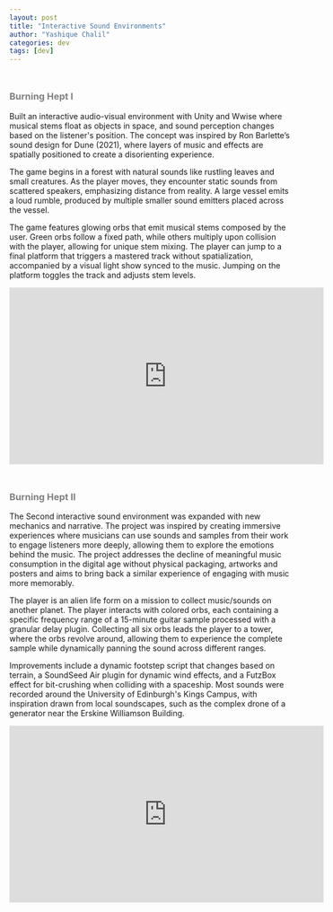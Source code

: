 ```yaml
---
layout: post
title: "Interactive Sound Environments"
author: "Yashique Chalil"
categories: dev
tags: [dev]
---
```


<h3 style="color: gray; padding-top:5%;">Burning Hept I</h3>

Built an interactive audio-visual environment with Unity and Wwise where musical stems float as objects in space, and sound perception changes based on the listener's position. The concept was inspired by Ron Barlette’s sound design for Dune (2021), where layers of music and effects are spatially positioned to create a disorienting experience.

The game begins in a forest with natural sounds like rustling leaves and small creatures. As the player moves, they encounter static sounds from scattered speakers, emphasizing distance from reality. A large vessel emits a loud rumble, produced by multiple smaller sound emitters placed across the vessel.

The game features glowing orbs that emit musical stems composed by the user. Green orbs follow a fixed path, while others multiply upon collision with the player, allowing for unique stem mixing. The player can jump to a final platform that triggers a mastered track without spatialization, accompanied by a visual light show synced to the music. Jumping on the platform toggles the track and adjusts stem levels.

<iframe width="560" height="315" src="https://www.youtube.com/embed/4aB6F6180V0?si=oKZVV2LqW1mnwdfY" title="YouTube video player" frameborder="0" allow="accelerometer; autoplay; clipboard-write; encrypted-media; gyroscope; picture-in-picture; web-share" referrerpolicy="strict-origin-when-cross-origin" allowfullscreen></iframe>

<h3 style="color: gray; padding-top:5%;">Burning Hept II</h3>

The Second interactive sound environment was expanded with new mechanics and narrative. The project was inspired by creating immersive experiences where musicians can use sounds and samples from their work to engage listeners more deeply, allowing them to explore the emotions behind the music. The project addresses the decline of meaningful music consumption in the digital age without physical packaging, artworks and posters and aims to bring back a similar experience of engaging with music more memorably.

The player is an alien life form on a mission to collect music/sounds on another planet. The player interacts with colored orbs, each containing a specific frequency range of a 15-minute guitar sample processed with a granular delay plugin. Collecting all six orbs leads the player to a tower, where the orbs revolve around, allowing them to experience the complete sample while dynamically panning the sound across different ranges.

Improvements include a dynamic footstep script that changes based on terrain, a SoundSeed Air plugin for dynamic wind effects, and a FutzBox effect for bit-crushing when colliding with a spaceship. Most sounds were recorded around the University of Edinburgh's Kings Campus, with inspiration drawn from local soundscapes, such as the complex drone of a generator near the Erskine Williamson Building.

<iframe width="560" height="315" src="https://www.youtube.com/embed/5Lqt5F24EJk?si=D51GrisXk27RNOgr" title="YouTube video player" frameborder="0" allow="accelerometer; autoplay; clipboard-write; encrypted-media; gyroscope; picture-in-picture; web-share" referrerpolicy="strict-origin-when-cross-origin" allowfullscreen></iframe>

